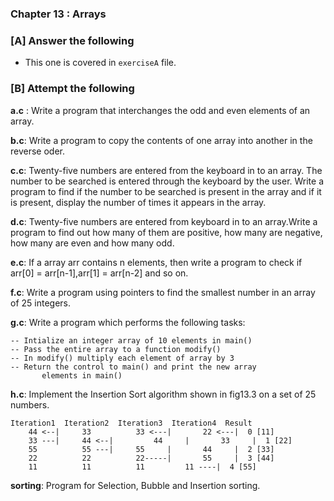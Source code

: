 ### Chapter 13 : Arrays

### [A] Answer the following

- This one is covered in `exerciseA` file.

### [B] Attempt the following

**a.c** : Write a program that interchanges the odd and even
elements of an array.

**b.c**: Write a program to copy the contents of one array into 
another in the reverse oder. 

**c.c**: Twenty-five numbers are entered from the keyboard in to
an array. The number to be searched is entered through the keyboard 
by the user. Write a program to find if the number to be searched 
is present in the array and if it is present, display the number of
times it appears in the array.

**d.c**: Twenty-five numbers are entered from keyboard in to an 
array.Write a program to find out how many of them are positive,
how many are negative, how many are even and how many odd.

**e.c**: If a array arr contains n elements, then write a program to
check if arr[0] = arr[n-1],arr[1] = arr[n-2] and so on.

**f.c**: Write a program using pointers to find the smallest
number in an array of 25 integers.

**g.c**:  Write a program which performs the following tasks:

	-- Intialize an integer array of 10 elements in main()
	-- Pass the entire array to a function modify()
	-- In modify() multiply each element of array by 3
	-- Return the control to main() and print the new array
           elements in main()

**h.c**: Implement the Insertion Sort algorithm shown in fig13.3 
on a set of 25 numbers.

	Iteration1	Iteration2	Iteration3	Iteration4	Result
        44 <--|     33		   	33 <---|	   22 <---|	 0 [11]
        33 ---|     44 <--|    		44     |	   33  	  |	 1 [22] 
        55          55 ---|	   	55     |	   44     |	 2 [33]
        22          22		   	22-----|	   55     |	 3 [44]
        11          11			11		   11 ----|	 4 [55]

**sorting**: Program for Selection, Bubble and Insertion sorting.


